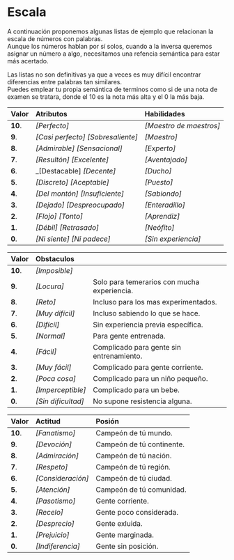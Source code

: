 
Escala
======

A continuación proponemos algunas listas de ejemplo que relacionan la escala de números con palabras.  
Aunque los números hablan por sí solos, cuando a la inversa queremos asignar un número a algo, necesitamos una refencia semántica para estar más acertado.

Las listas no son definitivas ya que a veces es muy difícil encontrar diferencias entre palabras tan similares.  
Puedes emplear tu propia semántica de terminos como si de una nota de examen se tratara, donde el 10 es la nota más alta y el 0 la más baja.

| Valor   | Atributos                         | Habilidades             |
| :------ | :-------------------------------- | :---------------------- | 
| **10**. | _[Perfecto]_                      | _[Maestro de maestros]_ |
| **9**.  | _[Casi perfecto] [Sobresaliente]_ | _[Maestro]_             |
| **8**.  | _[Admirable] [Sensacional]_       | _[Experto]_             |
| **7**.  | _[Resultón] [Excelente]_          | _[Aventajado]_          |
| **6**.  | _[Destacable] _[Decente]_         | _[Ducho]_               |
| **5**.  | _[Discreto] [Aceptable]_          | _[Puesto]_              | 
| **4**.  | _[Del montón] [Insuficiente]_     | _[Sabiondo]_            |
| **3**.  | _[Dejado] [Despreocupado]_        | _[Enteradillo]_         |
| **2**.  | _[Flojo] [Tonto]_                 | _[Aprendiz]_            |
| **1**.  | _[Débil] [Retrasado]_             | _[Neófito]_             |
| **0**.  | _[Ni siente] [Ni padece]_         | _[Sin experiencia]_     |

| Valor   | Obstaculos         |                                             |
| :------ | :----------------- | :------------------------------------------ |
| **10**. | _[Imposible]_      |                                             | 
| **9**.  | _[Locura]_         | Solo para temerarios con mucha experiencia. |
| **8**.  | _[Reto]_           | Incluso para los mas experimentados.        |   
| **7**.  | _[Muy difícil]_    | Incluso sabiendo lo que se hace.            |
| **6**.  | _[Difícil]_        | Sin experiencia previa específica.          |
| **5**.  | _[Normal]_         | Para gente entrenada.                       |
| **4**.  | _[Fácil]_          | Complicado para gente sin entrenamiento.    |
| **3**.  | _[Muy fácil]_      | Complicado para gente corriente.            |
| **2**.  | _[Poca cosa]_      | Complicado para un niño pequeño.            |
| **1**.  | _[Imperceptible]_  | Complicado para un bebe.                    |
| **0**.  | _[Sin dificultad]_ | No supone resistencia alguna.               |

| Valor   | Actitud           | Posión                    |
| :------ | :---------------- | :------------------------ |
| **10**. | _[Fanatismo]_     | Campeón de tú mundo.      |
| **9**.  | _[Devoción]_      | Campeón de tú continente. |
| **8**.  | _[Admiración]_    | Campeón de tú nación.     |
| **7**.  | _[Respeto]_       | Campeón de tú región.     |
| **6**.  | _[Consideración]_ | Campeón de tú ciudad.     |
| **5**.  | _[Atención]_      | Campeón de tú comunidad.  |
| **4**.  | _[Pasotismo]_     | Gente corriente.          |
| **3**.  | _[Recelo]_        | Gente poco considerada.   |
| **2**.  | _[Desprecio]_     | Gente exluida.            |
| **1**.  | _[Prejuicio]_     | Gente marginada.          |
| **0**.  | _[Indiferencia]_  | Gente sin posición.       |
